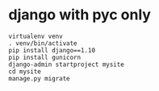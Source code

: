 # django with pyc only

```
virtualenv venv
. venv/bin/activate
pip install django==1.10
pip install gunicorn
django-admin startproject mysite
cd mysite
manage.py migrate
```
<!--stackedit_data:
eyJoaXN0b3J5IjpbLTEyNjA0NzMzMl19
-->